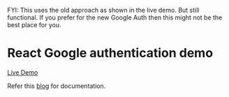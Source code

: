 FYI: This uses the old approach as shown in the live demo. But still functional. If you prefer for the new Google Auth then this might not be the best place for you. 

# React Google authentication demo
[Live Demo](https://sivanesh-s.github.io/react-google-authentication/) 

Refer this [blog](https://dev.to/sivaneshs/add-google-login-to-your-react-apps-in-10-mins-4del) for documentation.
